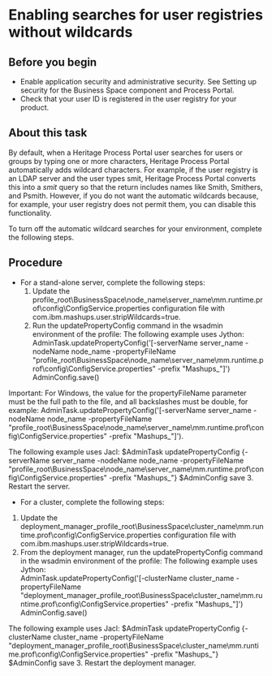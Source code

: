 <!-- image -->

# Enabling searches for user registries without wildcards

## Before you begin

- Enable application security and administrative security. See Setting up security for the Business Space component and Process Portal.
- Check that your user ID is registered in the user registry for
your product.

## About this task

By default, when a Heritage Process Portal user searches for users or groups by
typing one or more characters, Heritage Process Portal automatically adds wildcard characters.
For example, if the user registry is an LDAP server and the user types smit, Heritage Process Portal converts this into a *smit* query
so that the return includes names like Smith, Smithers,
and Psmith. However, if you do not want
the automatic wildcards because, for example, your user registry does
not permit them, you can disable this functionality.

To
turn off the automatic wildcard searches for your environment, complete
the following steps.

## Procedure

- For a stand-alone server, complete the following steps:
    1. Update the profile\_root\BusinessSpace\node\_name\server\_name\mm.runtime.prof\config\ConfigService.properties configuration
file with com.ibm.mashups.user.stripWildcards=true.
    2. Run the updatePropertyConfig command
in the wsadmin environment of the profile: The following
example uses Jython:  
AdminTask.updatePropertyConfig('[-serverName server\_name -nodeName node\_name -propertyFileName
"profile\_root\BusinessSpace\node\_name\server\_name\mm.runtime.prof\config\ConfigService.properties"
-prefix "Mashups\_"]')
AdminConfig.save()

Important: For Windows, the value for the propertyFileName parameter
must be the full path to the file, and all backslashes must be double,
for example: AdminTask.updatePropertyConfig('[-serverName server\_name -nodeName node\_name -propertyFileName
"profile\_root\\BusinessSpace\\node\_name\\server\_name\\mm.runtime.prof\\config\\ConfigService.properties"
-prefix "Mashups\_"]').

The following example
uses Jacl: 
$AdminTask updatePropertyConfig {-serverName server\_name -nodeName node\_name -propertyFileName
"profile\_root\BusinessSpace\node\_name\server\_name\mm.runtime.prof\config\ConfigService.properties"
-prefix "Mashups\_"}
$AdminConfig save
    3. Restart the server.
- For a cluster, complete the following steps:

1. Update the deployment\_manager\_profile\_root\BusinessSpace\cluster\_name\mm.runtime.prof\config\ConfigService.properties configuration
file with com.ibm.mashups.user.stripWildcards=true.
2. From the deployment manager, run the updatePropertyConfig command
in the wsadmin environment of the profile: The following
example uses Jython:  
AdminTask.updatePropertyConfig('[-clusterName cluster\_name -propertyFileName
"deployment\_manager\_profile\_root\BusinessSpace\cluster\_name\mm.runtime.prof\config\ConfigService.properties"
-prefix "Mashups\_"]')
AdminConfig.save()

The following example uses Jacl: 
$AdminTask
updatePropertyConfig {-clusterName cluster\_name -propertyFileName
"deployment\_manager\_profile\_root\BusinessSpace\cluster\_name\mm.runtime.prof\config\ConfigService.properties"
-prefix "Mashups\_"}
$AdminConfig save
3. Restart the deployment manager.